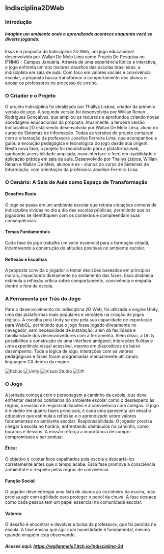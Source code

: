 ## Indisciplina2DWeb

### Introdução
##### Imagine um ambiente onde o aprendizado acontece enquanto você se diverte jogando.

Essa é a proposta do Indisciplina 2D Web, um jogo educacional desenvolvido por Wallan De Melo Lima como Projeto De Pesquisa no IFNMG – Campus Januária.
Através de uma experiência lúdica e interativa, o jogo enfrenta um dos maiores desafios das escolas brasileiras: a indisciplina em sala de aula. Com foco em valores sociais e convivência escolar, a proposta busca transformar o comportamento dos alunos e apoiar os professores no processo de ensino.

### O Criador e o Projeto
O projeto Indisciplina foi idealizado por Thallys Lisboa, criador da primeira versão do jogo.
A segunda versão foi desenvolvida por Willian Renan Rodrigues Gonçalves, que ampliou os recursos e aprofundou criando novas abordagens educacionais da proposta. Atualmente, a terceira versão Indisciplina 2D está sendo desenvolvida por Wallan De Melo Lima, aluno do curso de Sistemas de Informação.
Todas as versões do projeto contaram com a orientação da professora Joselice Ferreira Lima, que acompanhou e guiou a evolução pedagógica e tecnológica do jogo desde sua origem.
Nesta nova fase, o projeto foi reconstruído para a plataforma web, ganhando acessibilidade ampliada, nova interface e foco em usabilidade e aplicação prática em sala de aula.
Desenvolvido por Thallys Lisboa, Willian Renan e Wallan De Melo, alunos e ex - alunos do curso de Sistemas de Informação, com orientação da professora Joselice Ferreira Lima.


### O Cenário: A Sala de Aula como Espaço de Transformação
#### Desafios Reais
O jogo se passa em um ambiente escolar que retrata situações comuns de indisciplina vividas no dia a dia das escolas públicas, permitindo que os jogadores se identifiquem com os contextos e compreendam suas consequências.
#### Temas Fundamentais
Cada fase do jogo trabalha um valor essencial para a formação cidadã, incentivando a construção de atitudes positivas no ambiente escolar.
#### Reflexão e Escolhas
A proposta convida o jogador a tomar decisões baseadas em princípios morais, impactando diretamente no andamento das fases. Essa dinâmica estimula a reflexão crítica sobre comportamento, convivência e empatia dentro e fora da escola.


### A Ferramenta por Trás do Jogo
Para o desenvolvimento do Indisciplina 2D Web, foi utilizada a engine Unity, uma das plataformas mais populares e versáteis na criação de jogos digitais. A escolha pela Unity se deu pela sua capacidade de exportação para WebGL, permitindo que o jogo fosse jogado diretamente no navegador, sem necessidade de instalação, além da facilidade e familiaridade dos desenvolvedores com a ferramenta. Além disso, a Unity possibilitou a construção de uma interface amigável, interações fluídas e uma experiência visual acessível, mesmo em dispositivos de baixo desempenho. Toda a lógica de jogo, interações com os valores pedagógicos e fases foram programadas manualmente utilizando linguagem C# dentro da engine.

![Itch.io](https://img.shields.io/badge/Itch-%23FF0B34.svg?style=for-the-badge&logo=Itch.io&logoColor=white)
![Unity](https://img.shields.io/badge/unity-%23000000.svg?style=for-the-badge&logo=unity&logoColor=white)
![Visual Studio](https://img.shields.io/badge/Visual%20Studio-5C2D91.svg?style=for-the-badge&logo=visual-studio&logoColor=white)
![C#](https://img.shields.io/badge/c%23-%23239120.svg?style=for-the-badge&logo=csharp&logoColor=white)

### O Jogo
A jornada começa com o personagem a caminho da escola, que deve enfrentar desafios cotidianos do ambiente escolar como o desrespeito às regras, a evasão de responsabilidades e a convivência com colegas.
O jogo é dividido em quatro fases principais, e cada uma apresenta um desafio educativo que estimula a reflexão e o aprendizado sobre valores fundamentais no ambiente escolar:
Responsabilidade: O jogador precisa chegar à escola no horário, enfrentando obstáculos no caminho, como buracos e desvios. A missão reforça a importância de cumprir compromissos e ser pontual.


#### Ética: 
O objetivo é coletar lixos espalhados pela escola e descartá-los corretamente antes que o tempo acabe. Essa fase promove a consciência ambiental e o respeito pelas regras de convivência.


#### Função Social: 
O jogador deve entregar uma lista de alunos ao cozinheiro da escola, mas precisa agir com agilidade para proteger o papel da chuva. A fase destaca como cada pessoa tem um papel essencial na comunidade escolar.


#### Valores: 
O desafio é encontrar e devolver a bolsa da professora, que foi perdida na escola. A fase ensina que agir com honestidade é fundamental, mesmo quando ninguém está observando.


##### Acesse aqui: https://wallanmelo7.itch.io/indisciplina-2d

